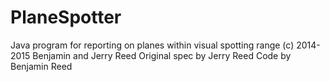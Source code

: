 # PlaneSpotter
Java program for reporting on planes within visual spotting range
(c) 2014-2015 Benjamin and Jerry Reed
Original spec by Jerry Reed
Code by Benjamin Reed
